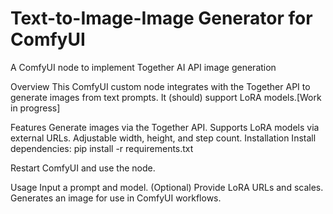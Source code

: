 # Text-to-Image-Image Generator for ComfyUI
A ComfyUI node to implement Together AI API image generation

Overview
This ComfyUI custom node integrates with the Together API to generate images from text prompts. It (should) support LoRA models.[Work in progress]

Features
Generate images via the Together API.
Supports LoRA models via external URLs.
Adjustable width, height, and step count.
Installation
Install dependencies: pip install -r requirements.txt

Restart ComfyUI and use the node.

Usage
Input a prompt and model.
(Optional) Provide LoRA URLs and scales.
Generates an image for use in ComfyUI workflows.
